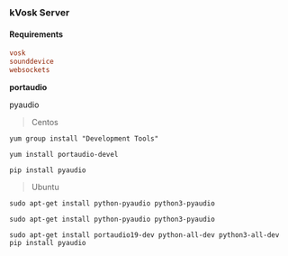 ### kVosk Server







#### Requirements

```ini
vosk
sounddevice
websockets
```



**portaudio** 

pyaudio



> Centos

```shell
yum group install "Development Tools"

yum install portaudio-devel 

pip install pyaudio

```



> Ubuntu

```shell
sudo apt-get install python-pyaudio python3-pyaudio
```

```shell
sudo apt-get install python-pyaudio python3-pyaudio
```





```shell
sudo apt-get install portaudio19-dev python-all-dev python3-all-dev
pip install pyaudio
```

